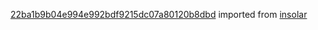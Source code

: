 [22ba1b9b04e994e992bdf9215dc07a80120b8dbd](https://github.com/insolar/insolar/commit/22ba1b9b04e994e992bdf9215dc07a80120b8dbd) imported from [insolar](https://github.com/insolar/insolar)
